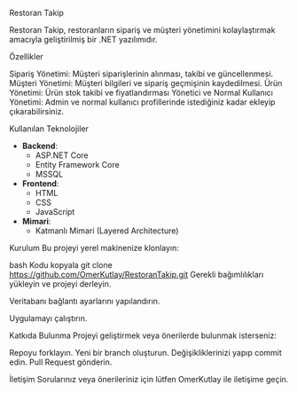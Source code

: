 Restoran Takip

Restoran Takip, restoranların sipariş ve müşteri yönetimini kolaylaştırmak amacıyla geliştirilmiş bir .NET yazılımıdır.

Özellikler

Sipariş Yönetimi: Müşteri siparişlerinin alınması, takibi ve güncellenmesi.
Müşteri Yönetimi: Müşteri bilgileri ve sipariş geçmişinin kaydedilmesi.
Ürün Yönetimi: Ürün stok takibi ve fiyatlandırması
Yönetici ve Normal Kullanıcı Yönetimi: Admin ve normal kullanıcı profillerinde istediğiniz kadar ekleyip çıkarabilirsiniz.



Kullanılan Teknolojiler

- **Backend**:
  - ASP.NET Core  
  - Entity Framework Core  
  - MSSQL  
- **Frontend**:  
  - HTML  
  - CSS  
  - JavaScript  
- **Mimari**:  
  - Katmanlı Mimari (Layered Architecture)  


Kurulum
Bu projeyi yerel makinenize klonlayın:

bash
Kodu kopyala
git clone https://github.com/OmerKutlay/RestoranTakip.git
Gerekli bağımlılıkları yükleyin ve projeyi derleyin.

Veritabanı bağlantı ayarlarını yapılandırın.

Uygulamayı çalıştırın.

Katkıda Bulunma
Projeyi geliştirmek veya önerilerde bulunmak isterseniz:

Repoyu forklayın.
Yeni bir branch oluşturun.
Değişikliklerinizi yapıp commit edin.
Pull Request gönderin.

İletişim
Sorularınız veya önerileriniz için lütfen OmerKutlay ile iletişime geçin.

